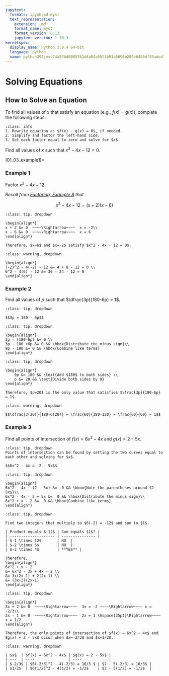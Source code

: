 ```yaml
---
jupytext:
  formats: ipynb,md:myst
  text_representation:
    extension: .md
    format_name: myst
    format_version: 0.13
    jupytext_version: 1.10.3
kernelspec:
  display_name: Python 3.9.4 64-bit
  language: python
  name: python394jvsc74a57bd0085761d8a84a55f3b91b6696b289e6480df59aded311489218ab7e58f5e20cd3
---
```

# Solving Equations

## How to Solve an Equation

To find all values of $x$ that satisfy an equation (e.g., $f(x) = g(x)$), complete the following steps: 

```{admonition} Steps for solving an equation
:class: info
1. Rewrite equation as $f(x) - g(x) = 0$, if needed.
2. Simplify and factor the left-hand side.
3. Set each factor equal to zero and solve for $x$.
```

Find all values of $x$ such that $x^2 - 4x - 12 = 0$.


(01_03_example1)=
### Example 1
Factor $x^2 - 4x - 12$.

*Recall from [Factoring, Example 8](01_02_example8) that* 

$$x^2 - 4x - 12 = (x+2)(x-6)$$


```{admonition} Step 1: Set each factor equal to zero and solve for $x$.
:class: tip, dropdown

\begin{align*}
x + 2 &= 0  ~~~~\Rightarrow~~~~  x = -2\\
x - 6 &= 0  ~~~~\Rightarrow~~~~  x = 6
\end{align*}

Therefore, $x=6$ and $x=-2$ satisfy $x^2 - 4x - 12 = 0$.
```

```{admonition} Check Your Work.
:class: warning, dropdown

\begin{align*}
(-2)^2 - 4(-2) - 12 &= 4 + 8 - 12 = 0 \\
6^2 - 4(6) - 12 &= 36 - 24 - 12 = 0
\end{align*}
```


### Example 2
Find all values of $p$ such that $\dfrac{3p}{180-6p} = 1$.

```{admonition} Step 1: Multiply both sides of $\frac{3p}{180-6p} = 1$ by the denominator, $180-6p$.
:class: tip, dropdown

$$3p = 180 - 6p$$
```

```{admonition} Step 2: Subtract $180 - 6p$ from both sides.
:class: tip, dropdown

\begin{align*}
3p - (180-6p) &= 0 \\
3p - 180 +6p &= 0 && \hbox{Distribute the minus sign}\\
9p - 180 &= 0 && \hbox{Combine like terms}
\end{align*}
```

```{admonition} Step 3: Solve for $p$.
:class: tip, dropdown

\begin{align*}
    9p &= 180 && \text{Add $180$ to both sides} \\
    p &= 20 && \text{Divide both sides by 9}
\end{align*}

Therefore, $p=20$ is the only value that satisfies $\frac{3p}{180-6p} = 1$.
```

```{admonition} Check Your Work.
:class: warning, dropdown

$$\dfrac{3(20)}{180-6(20)} = \frac{60}{180-120} = \frac{60}{60} = 1$$
```

### Example 3
Find all points of intersection of $f(x) = 6x^2 - 4x$ and $g(x) = 2 - 5x$.


```{admonition} Step 1: Set $f(x) = g(x)$.
:class: tip, dropdown
Points of intersection can be found by setting the two curves equal to each other and solving for $x$.

$$6x^2 - 4x =  2 - 5x$$
```

```{admonition} Step 2: Subtract $2-5x$ from both sides of the equation in Step 1.
:class: tip, dropdown

\begin{align*}
6x^2 - 4x - (2 - 5x) &=  0 && \hbox{Note the parentheses around $2-5x$}\\
6x^2 - 4x - 2 + 5x &=  0 && \hbox{Distribute the minus sign}\\
6x^2 + x - 2 &=  0 && \hbox{Combine like terms}
\end{align*}
```

```{admonition} Step 3: Use the AC grouping method to factor $6x^2 + x - 2$.
:class: tip, dropdown

Find two integers that multiply to $6(-2) = -12$ and sum to $1$.

| Product equals $-12$ | Sum equals $1$? |
| -------------------- | --------------- |
| $-1 \times 12$       | NO  |
| $-2 \times 6$        | NO  |
| $-3 \times 4$        | **YES** |

Therefore,
\begin{align*}
6x^2 + x - 2
&= 6x^2 - 3x + 4x - 2 \\
&= 3x(2x-1) + 2(2x-1) \\
&= (3x+2)(2x-1) 
\end{align*}
```


```{admonition} Step 4: Set each factor equal to zero and solve for $x$.
:class: tip, dropdown

\begin{align*}
3x + 2 &= 0  ~~~~\Rightarrow~~~~  3x = -2 ~~~~\Rightarrow~~~~ x = -2/3\\
2x - 1 &= 0  ~~~~\Rightarrow~~~~  2x = 1 \hspace{25pt}\Rightarrow~~~~ x = 1/2
\end{align*}

Therefore, the only points of intersection of $f(x) = 6x^2 - 4x$ and $g(x) = 2 - 5x$ occur when $x=-2/3$ and $x=1/2$.
```

```{admonition} Check Your Work.
:class: warning, dropdown

| $x$  | $f(x) = 6x^2 - 4x$ | $g(x) = 2 - 5x$ |
| ---  | ----               | ----            |
| $-2/3$ | $6(-2/3)^2 - 4(-2/3) = 16/3 $ | $2 - 5(-2/3) = 16/3$ |
| $1/2$  | $6(1/2)^2 - 4(1/2) = -1/2$    | $2 - 5(1/2) = -1/2$  |
```
